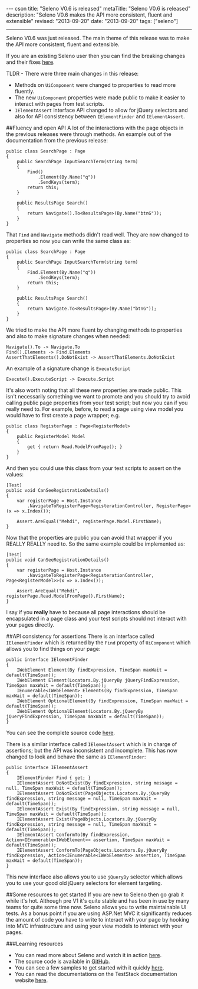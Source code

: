 --- cson
title: "Seleno V0.6 is released"
metaTitle: "Seleno V0.6 is released"
description: "Seleno V0.6 makes the API more consistent, fluent and extensible"
revised: "2013-09-20"
date: "2013-09-20"
tags: ["seleno"]

---
Seleno V0.6 was just released. The main theme of this release was to make the API more consistent, fluent and extensible. 

If you are an existing Seleno user then you can find the breaking changes and their fixes [here](https://github.com/TestStack/TestStack.Seleno/blob/master/BREAKING_CHANGES.md).

TLDR - There were three main changes in this release:

 - Methods on `UiComponent` were changed to properties to read more fluently.
 - The new `UiComponent` properties were made public to make it easier to interact with pages from test scripts.
 - `IElementAssert` interface API changed to allow for jQuery selectors and also for API consistency between `IElementFinder` and `IElementAssert`.

##Fluency and open API
A lot of the interactions with the page objects in the previous releases were through methods. An example out of the documentation from the previous release:

	public class SearchPage : Page
	{
	    public SearchPage InputSearchTerm(string term)
	    {
	        Find()
	            .Element(By.Name("q"))
	            .SendKeys(term);
	        return this;
	    }
	
	    public ResultsPage Search()
	    {
	        return Navigate().To<ResultsPage>(By.Name("btnG"));
	    }
	}

That `Find` and `Navigate` methods didn't read well. They are now changed to properties so now you can write the same class as:

	public class SearchPage : Page
	{
	    public SearchPage InputSearchTerm(string term)
	    {
	        Find.Element(By.Name("q"))
	            .SendKeys(term);
	        return this;
	    }
	
	    public ResultsPage Search()
	    {
	        return Navigate.To<ResultsPage>(By.Name("btnG"));
	    }
	}

We tried to make the API more fluent by changing methods to properties and also to make signature changes when needed:

    Navigate().To -> Navigate.To
    Find().Elements -> Find.Elements
    AssertThatElements().DoNotExist -> AssertThatElements.DoNotExist
    
An example of a signature change is `ExecuteScript` 

    Execute().ExecuteScript -> Execute.Script

It's also worth noting that all these new properties are made public. This isn't necessarily something we want to promote and you should try to avoid calling public page properties from your test script; but now you can if you really need to. For example, before, to read a page using view model you would have to first create a page wrapper; e.g.

    public class RegisterPage : Page<RegisterModel>
    {
        public RegisterModel Model
        {
            get { return Read.ModelFromPage(); }
        }
    }

And then you could use this class from your test scripts to assert on the values:

    [Test]
    public void CanSeeRegistrationDetails()
    {
	    var registerPage = Host.Instance
		    .NavigateToRegisterPage<RegisterationController, RegisterPage>(x => x.Index());
		    
		Assert.AreEqual("Mehdi", registerPage.Model.FirstName);   
    }
    
Now that the properties are public you can avoid that wrapper if you REALLY REALLY need to. So the same example could be implemented as:

    [Test]
    public void CanSeeRegistrationDetails()
    {
	    var registerPage = Host.Instance
		    .NavigateToRegisterPage<RegisterationController, Page<RegisterModel>>(x => x.Index());
		    
		Assert.AreEqual("Mehdi", registerPage.Read.ModelFromPage().FirstName);   
    }
    
I say if you **really** have to because all page interactions should be encapsulated in a page class and your test scripts should not interact with your pages directly. 

##API consistency for assertions
There is an interface called `IElementFinder` which is returned by the `Find` property of `UiComponent` which allows you to find things on your page:

    public interface IElementFinder
    {
        IWebElement Element(By findExpression, TimeSpan maxWait = default(TimeSpan));
        IWebElement Element(Locators.By.jQueryBy jQueryFindExpression, TimeSpan maxWait = default(TimeSpan));
        IEnumerable<IWebElement> Elements(By findExpression, TimeSpan maxWait = default(TimeSpan));
        IWebElement OptionalElement(By findExpression, TimeSpan maxWait = default(TimeSpan));
        IWebElement OptionalElement(Locators.By.jQueryBy jQueryFindExpression, TimeSpan maxWait = default(TimeSpan));
    }

You can see the complete source code [here](https://github.com/TestStack/TestStack.Seleno/blob/master/src/TestStack.Seleno/PageObjects/Actions/IElementFinder.cs). 

There is a similar interface called `IElementAssert` which is in charge of assertions; but the API was inconsistent and incomplete. This has now changed to look and behave the same as `IElementFinder`:

    public interface IElementAssert
    {
        IElementFinder Find { get; }
        IElementAssert DoNotExist(By findExpression, string message = null, TimeSpan maxWait = default(TimeSpan));
        IElementAssert DoNotExist(PageObjects.Locators.By.jQueryBy findExpression, string message = null, TimeSpan maxWait = default(TimeSpan));
        IElementAssert Exist(By findExpression, string message = null, TimeSpan maxWait = default(TimeSpan));
        IElementAssert Exist(PageObjects.Locators.By.jQueryBy findExpression, string message = null, TimeSpan maxWait = default(TimeSpan));
        IElementAssert ConformTo(By findExpression, Action<IEnumerable<IWebElement>> assertion, TimeSpan maxWait = default(TimeSpan));
        IElementAssert ConformTo(PageObjects.Locators.By.jQueryBy findExpression, Action<IEnumerable<IWebElement>> assertion, TimeSpan maxWait = default(TimeSpan));
	}
	
This new interface also allows you to use `jQueryBy` selector which allows you to use your good old jQuery selectors for element targeting. 

##Some resources to get started
If you are new to Seleno then go grab it while it's hot. Although pre V1 it's quite stable and has been in use by many teams for quite some time now. Seleno allows you to write maintainable UI tests. As a bonus point if you are using ASP.Net MVC it significantly reduces the amount of code you have to write to interact with your page by hooking into MVC infrastructure and using your view models to interact with your pages.

###Learning resources
 - You can read more about Seleno and watch it in action [here](/presentations/automated-ui-testing-done-right-at-dddsydney). 
 - The source code is available in [GitHub](https://github.com/TestStack/TestStack.Seleno). 
 - You can see a few samples to get started with it quickly [here](https://github.com/TestStack/TestStack.Seleno/tree/master/src/Samples). 
 - You can read the documentations on the TestStack documentation website [here](http://docs.teststack.net/seleno/index.html).

